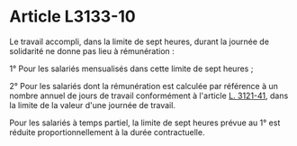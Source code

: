 # Article L3133-10

Le travail accompli, dans la limite de sept heures, durant la journée de solidarité ne donne pas lieu à rémunération : 

1° Pour les salariés mensualisés dans cette limite de sept heures ; 

2° Pour les salariés dont la rémunération est calculée par référence à un nombre annuel de jours de travail conformément à l'article [L. 3121-41][1], dans la limite de la valeur d'une journée de travail. 

Pour les salariés à temps partiel, la limite de sept heures prévue au 1° est réduite proportionnellement à la durée contractuelle.

 [1]: /affichCodeArticle.do?cidTexte=LEGITEXT000006072050&idArticle=LEGIARTI000006902480&dateTexte=&categorieLien=cid